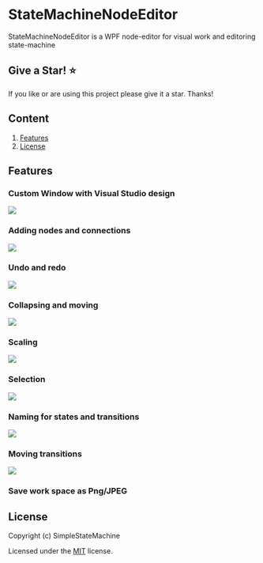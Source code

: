 # StateMachineNodeEditor
 StateMachineNodeEditor is a WPF node-editor for visual work and editoring  state-machine
 
 ## Give a Star! :star:
If you like or are using this project please give it a star. Thanks!

## Сontent
1. [Features](#Features)
2. [License](#License)

## Features
### Custom Window with Visual Studio design
![](https://github.com/SimpleStateMachine/SimpleStateMachineNodeEditor/blob/gh-pages/img/Custom%20window.jpg)
### Adding nodes and connections
![](https://github.com/SimpleStateMachine/SimpleStateMachineNodeEditor/blob/gh-pages/img/adding.gif)
### Undo and redo
![](https://github.com/SimpleStateMachine/SimpleStateMachineNodeEditor/blob/gh-pages/img/undo%20and%20redo.gif)
### Collapsing and  moving
![](https://github.com/SimpleStateMachine/SimpleStateMachineNodeEditor/blob/gh-pages/img/collapsing%20and%20%20moving.gif)
### Scaling
![](https://github.com/SimpleStateMachine/SimpleStateMachineNodeEditor/blob/gh-pages/img/scaling.gif)
### Selection
![](https://github.com/SimpleStateMachine/SimpleStateMachineNodeEditor/blob/gh-pages/img/selection.gif)
### Naming for states and transitions
![](https://github.com/SimpleStateMachine/SimpleStateMachineNodeEditor/blob/gh-pages/img/naming%20for%20states%20and%20transitions.gif)
### Moving transitions
![](https://github.com/SimpleStateMachine/SimpleStateMachineNodeEditor/blob/gh-pages/img/moving%20transitions.gif)
### Save work space as Png/JPEG
## License

Copyright (c) SimpleStateMachine

Licensed under the [MIT](LICENSE) license.
